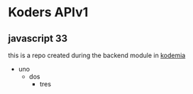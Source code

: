 # Koders APIv1 
## javascript 33

this is a repo created during the backend module in [kodemia](https:/kodemia.mx)

- uno
    - dos
        - tres



